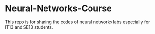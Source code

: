 # Neural-Networks-Course
This repo is for sharing the codes of neural networks labs especially for IT13 and SE13 students.
